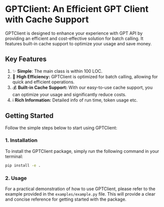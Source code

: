 # GPTClient: An Efficient GPT Client with Cache Support

GPTClient is designed to enhance your experience with GPT API by providing an efficient and cost-effective solution for batch calling. It features built-in cache support to optimize your usage and save money.

## Key Features

1. ✨ **Simple**: The main class is within 100 LOC.
2. 🚀 **High Efficiency:** GPTClient is optimized for batch calling, allowing for quick and efficient operations.
3. 💰 **Built-in Cache Support:** With our easy-to-use cache support, you can optimize your usage and significantly reduce costs.
4. ℹ️ **Rich Information:** Detailed info of run time, token usage etc.

## Getting Started

Follow the simple steps below to start using GPTClient:

### 1. Installation

To install the GPTClient package, simply run the following command in your terminal:

```bash
pip install -e .
```

### 2. Usage

For a practical demonstration of how to use GPTClient, please refer to the example provided in the `examples/example.py` file. This will provide a clear and concise reference for getting started with the package.